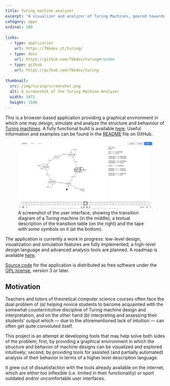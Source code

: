 ```yaml
---
title: Turing machine analyzer
excerpt: "A visualizer and analyzer of Turing Machines, geared towards teachers and students of computer science"
category: apps
ordinal: 100

links:
  - type: application
    url: https://fbbdev.it/turing/
  - type: docs
    url: https://github.com/fbbdev/turing#readme
  - type: github
    url: https://github.com/fbbdev/turing

thumbnail:
  src: /img/turing/screenshot.png
  alt: A screenshot of the Turing Machine Analyzer
  width: 3072
  height: 1548
---
```


This is a browser-based application providing a graphical environment in which
one may design, simulate and analyze the structure and behaviour of
[Turing machines](https://en.wikipedia.org/wiki/Turing_machine). A fully
functional build is available [here](https://fbbdev.it/turing/). Useful
information and examples can be found in the
[README](https://github.com/fbbdev/turing#readme) file on GitHub.

<figure>
  <img src="/img/turing/screenshot.png">
  <figcaption>
    A screenshot of the user interface, showing the transition diagram
    of a Turing machine (in the middle), a textual description of the
    transition table (on the right) and the tape with some symbols on it
    (at the bottom).
  </figcaption>
</figure>

The application is currently a work in progress: low-level design, visualization
and simulation features are fully implemented; a high-level design language and
advanced analysis tools are planned. A roadmap is available
[here](https://github.com/fbbdev/turing#roadmap).

[Source code](https://github.com/fbbdev/turing) for the application is
distributed as free software under the [GPL license](https://github.com/fbbdev/turing/blob/main/LICENSE),
version 3 or later.

## Motivation

Teachers and tutors of theoretical computer science courses often face the dual
problem of _(a)_ helping novice students to become acquainted with the somewhat
counterintuitive discipline of Turing machine design and interpretation, and on
the other hand _(b)_ interpreting and assessing their students' output which
— due to the aforementioned lack of intuition — can often get quite convoluted
itself.

This project is an attempt at developing tools that may help solve both sides
of the problem; first, by providing a graphical environment in which the
structure and behavior of machine designs can be visualized and explored
intuitively; second, by providing tools for assisted (and partially automated)
analysis of their behavior in terms of a higher level description language.

It grew out of dissatisfaction with the tools already available on the internet,
which are either too inflexible (i.e. limited in their functionality) or sport
outdated and/or uncomfortable user interfaces.
